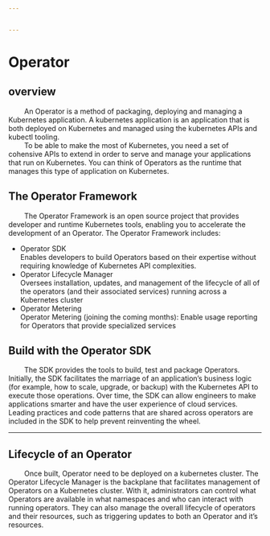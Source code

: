 ```yaml
---


---
```


<h1 id="operator">Operator</h1>
<h2 id="overview">overview</h2>
<p>&nbsp; &nbsp; &nbsp; &nbsp; An Operator is a method of packaging, deploying and managing a Kubernetes application. A kubernetes application is an application that is  both deployed on Kubernetes and managed using the kubernetes APIs and kubectl tooling.<br>
&nbsp; &nbsp; &nbsp; &nbsp; To be able to make the most of Kubernetes, you need a set of cohensive APIs to extend in order to serve and manage your applications that run on Kubernetes. You can think of Operators as the runtime that manages this type of application on Kubernetes.</p>
<h2 id="the-operator-framework">The Operator Framework</h2>
<p>&nbsp; &nbsp; &nbsp; &nbsp; The Operator Framework is an open source project that provides developer and runtime Kubernetes tools, enabling you to accelerate the development of an Operator. The Operator Framework includes:</p>
<ul>
<li>Operator SDK<br>
Enables developers to build Operators based on their expertise without requiring knowledge of Kubernetes API complexities.</li>
<li>Operator Lifecycle Manager<br>
Oversees installation, updates, and management of the lifecycle of all of the operators (and their associated services) running across a Kubernetes cluster</li>
<li>Operator Metering<br>
Operator Metering (joining the coming months): Enable usage reporting for Operators that provide specialized services</li>
</ul>
<h2 id="build-with-the-operator-sdk">Build with the Operator SDK</h2>
<p>&nbsp; &nbsp; &nbsp; &nbsp; The SDK provides the tools to build, test and package Operators. Initially, the SDK facilitates the marriage of an application’s business logic (for example, how to scale, upgrade, or backup) with the Kubernetes API to execute those operations. Over time, the SDK can allow engineers to make applications smarter and have the user experience of cloud services. Leading practices and code patterns that are shared across operators are included in the SDK to help prevent reinventing the wheel.</p>
<hr>
<h2 id="lifecycle-of-an-operator">Lifecycle of an Operator</h2>
<p>&nbsp; &nbsp; &nbsp; &nbsp; Once built, Operator need to be deployed on a kubernetes cluster. The Operator Lifecycle Manager is the backplane that facilitates management of Operators on a Kubernetes cluster. With it, administrators can control what Operators are available in what namespaces and who can interact with running operators. They can also manage the overall lifecycle of operators and their resources, such as triggering updates to both an Operator and it’s resources.</p>

